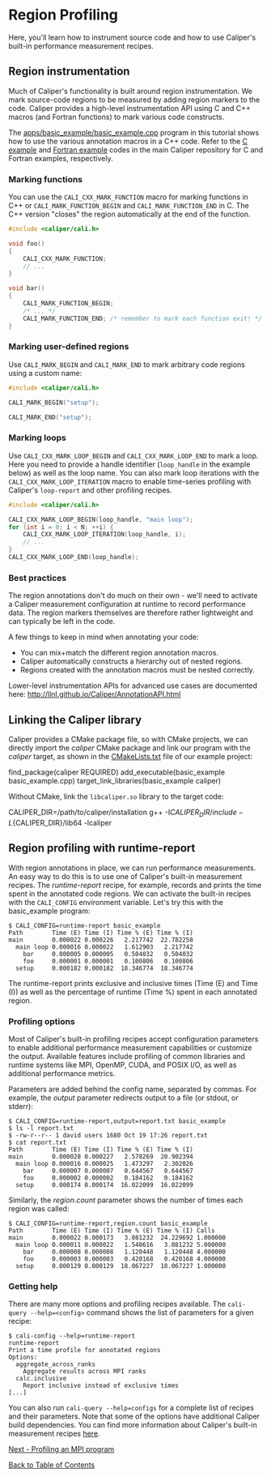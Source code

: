 # Region Profiling

Here, you'll learn how to instrument source code and how to use Caliper's
built-in performance measurement recipes.

## Region instrumentation

Much of Caliper's functionality is built around region instrumentation. We
mark source-code regions to be measured by adding region markers to the code.
Caliper provides a high-level instrumentation API using C and C++ macros
(and Fortran functions) to mark various code constructs.

The [apps/basic_example/basic_example.cpp](../apps/basic_example/basic_example.cpp) 
program in this tutorial shows how to use the various annotation macros in a 
C++ code. Refer to the
[C example](https://github.com/LLNL/Caliper/blob/master/examples/apps/c-example.c)
and
[Fortran example](https://github.com/LLNL/Caliper/blob/master/examples/apps/fortran-example.f)
codes in the main Caliper repository for C and Fortran examples, respectively.

### Marking functions

You can use the `CALI_CXX_MARK_FUNCTION` macro for marking functions in C++
or `CALI_MARK_FUNCTION_BEGIN` and `CALI_MARK_FUNCTION_END` in C. The C++
version "closes" the region automatically at the end of the function.

```c++
#include <caliper/cali.h>

void foo()
{
    CALI_CXX_MARK_FUNCTION;
    // ...
}

void bar()
{
    CALI_MARK_FUNCTION_BEGIN;
    /* ... */
    CALI_MARK_FUNCTION_END; /* remember to mark each function exit! */
}
```

### Marking user-defined regions

Use `CALI_MARK_BEGIN` and `CALI_MARK_END` to mark arbitrary code regions
using a custom name:

```c++
#include <caliper/cali.h>

CALI_MARK_BEGIN("setup");

CALI_MARK_END("setup");
```

### Marking loops

Use `CALI_CXX_MARK_LOOP_BEGIN` and `CALI_CXX_MARK_LOOP_END` to mark a loop.
Here you need to provide a handle identifier (`loop_handle` in the example
below) as well as the loop name.
You can also mark loop iterations with the `CALI_CXX_MARK_LOOP_ITERATION`
macro to enable time-series profiling with Caliper's `loop-report` and other
profiling recipes.

```c++
#include <caliper/cali.h>

CALI_CXX_MARK_LOOP_BEGIN(loop_handle, "main loop");
for (int i = 0; i < N; ++i) {
    CALI_CXX_MARK_LOOP_ITERATION(loop_handle, i);
    // ...
}
CALI_CXX_MARK_LOOP_END(loop_handle);
```

### Best practices

The region annotations don't do much on their own - we'll need to activate a
Caliper measurement configuration at runtime to record performance data. The
region markers themselves are therefore rather lightweight and can typically
be left in the code.

A few things to keep in mind when annotating your code:

* You can mix+match the different region annotation macros.
* Caliper automatically constructs a hierarchy out of nested regions.
* Regions created with the annotation macros must be nested correctly.

Lower-level instrumentation APIs for advanced use cases are documented here:
http://llnl.github.io/Caliper/AnnotationAPI.html

## Linking the Caliper library

Caliper provides a CMake package file, so with CMake projects, we can directly
import the *caliper* CMake package and link our program with the *caliper* 
target, as shown in the [CMakeLists.txt](../apps/basic_example/CMakeLists.txt)
file of our example project:

  find_package(caliper REQUIRED)
  add_executable(basic_example basic_example.cpp)
  target_link_libraries(basic_example caliper)

Without CMake, link the `libcaliper.so` library to the target code:

  CALIPER_DIR=/path/to/caliper/installation
  g++ -I${CALIPER_DIR}/include -L${CALIPER_DIR}/lib64 -lcaliper

## Region profiling with runtime-report

With region annotations in place, we can run performance measurements. An easy
way to do this is to use one of Caliper's built-in measurement recipes.
The *runtime-report* recipe, for example, records and prints the time spent in
the annotated code regions. We can activate the built-in recipes with
the `CALI_CONFIG` environment variable. Let's try this with the basic_example
program:

    $ CALI_CONFIG=runtime-report basic_example
    Path        Time (E) Time (I) Time % (E) Time % (I)
    main        0.000022 0.000226   2.217742  22.782258
      main loop 0.000016 0.000022   1.612903   2.217742
        bar     0.000005 0.000005   0.504032   0.504032
        foo     0.000001 0.000001   0.100806   0.100806
      setup     0.000182 0.000182  18.346774  18.346774

The runtime-report prints exclusive and inclusive times (Time (E) and Time (I))
as well as the percentage of runtime (Time %) spent in each annotated region.

### Profiling options

Most of Caliper's built-in profiling recipes accept configuration parameters to
enable additional performance measurement capabilities or customize the output.
Available features include profiling of common libraries and runtime systems
like MPI, OpenMP, CUDA, and POSIX I/O, as well as additional performance
metrics.

Parameters are added behind the config name, separated by commas. For example,
the *output* parameter redirects output to a file (or stdout, or stderr):

    $ CALI_CONFIG=runtime-report,output=report.txt basic_example
    $ ls -l report.txt
    $ -rw-r--r-- 1 david users 1680 Oct 19 17:26 report.txt
    $ cat report.txt
    Path        Time (E) Time (I) Time % (E) Time % (I)
    main        0.000028 0.000227   2.578269  20.902394
      main loop 0.000016 0.000025   1.473297   2.302026
        bar     0.000007 0.000007   0.644567   0.644567
        foo     0.000002 0.000002   0.184162   0.184162
      setup     0.000174 0.000174  16.022099  16.022099

Similarly, the *region.count* parameter shows the number of times each region
was called:

    $ CALI_CONFIG=runtime-report,region.count basic_example
    Path        Time (E) Time (I) Time % (E) Time % (I) Calls
    main        0.000022 0.000173   3.081232  24.229692 1.000000
      main loop 0.000011 0.000022   1.540616   3.081232 5.000000
        bar     0.000008 0.000008   1.120448   1.120448 4.000000
        foo     0.000003 0.000003   0.420168   0.420168 4.000000
      setup     0.000129 0.000129  18.067227  18.067227 1.000000

### Getting help

There are many more options and profiling recipes available. The
`cali-query --help=<config>` command shows the list of parameters for a given
recipe:

    $ cali-config --help=runtime-report
    runtime-report
    Print a time profile for annotated regions
    Options:
      aggregate_across_ranks
        Aggregate results across MPI ranks
      calc.inclusive
        Report inclusive instead of exclusive times
    [...]

You can also run `cali-query --help=configs` for a complete list of recipes and
their parameters. Note that some of the options have additional Caliper build
dependencies.
You can find more information about Caliper's built-in measurement recipes
[here](https://software.llnl.gov/Caliper/BuiltinConfigurations.html).

[Next - Profiling an MPI program](profiling_mpi.md)

[Back to Table of Contents](README.md#tutorial-contents)
